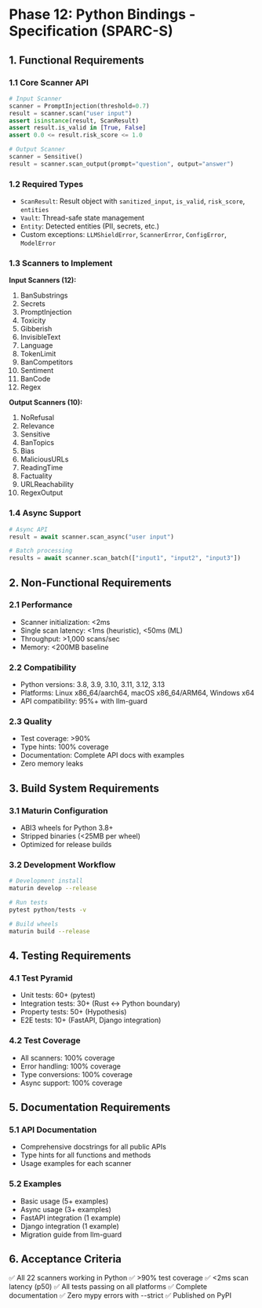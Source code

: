 # Phase 12: Python Bindings - Specification (SPARC-S)

## 1. Functional Requirements

### 1.1 Core Scanner API
```python
# Input Scanner
scanner = PromptInjection(threshold=0.7)
result = scanner.scan("user input")
assert isinstance(result, ScanResult)
assert result.is_valid in [True, False]
assert 0.0 <= result.risk_score <= 1.0

# Output Scanner
scanner = Sensitive()
result = scanner.scan_output(prompt="question", output="answer")
```

### 1.2 Required Types
- `ScanResult`: Result object with `sanitized_input`, `is_valid`, `risk_score`, `entities`
- `Vault`: Thread-safe state management
- `Entity`: Detected entities (PII, secrets, etc.)
- Custom exceptions: `LLMShieldError`, `ScannerError`, `ConfigError`, `ModelError`

### 1.3 Scanners to Implement
**Input Scanners (12):**
1. BanSubstrings
2. Secrets
3. PromptInjection
4. Toxicity
5. Gibberish
6. InvisibleText
7. Language
8. TokenLimit
9. BanCompetitors
10. Sentiment
11. BanCode
12. Regex

**Output Scanners (10):**
1. NoRefusal
2. Relevance
3. Sensitive
4. BanTopics
5. Bias
6. MaliciousURLs
7. ReadingTime
8. Factuality
9. URLReachability
10. RegexOutput

### 1.4 Async Support
```python
# Async API
result = await scanner.scan_async("user input")

# Batch processing
results = await scanner.scan_batch(["input1", "input2", "input3"])
```

## 2. Non-Functional Requirements

### 2.1 Performance
- Scanner initialization: <2ms
- Single scan latency: <1ms (heuristic), <50ms (ML)
- Throughput: >1,000 scans/sec
- Memory: <200MB baseline

### 2.2 Compatibility
- Python versions: 3.8, 3.9, 3.10, 3.11, 3.12, 3.13
- Platforms: Linux x86_64/aarch64, macOS x86_64/ARM64, Windows x64
- API compatibility: 95%+ with llm-guard

### 2.3 Quality
- Test coverage: >90%
- Type hints: 100% coverage
- Documentation: Complete API docs with examples
- Zero memory leaks

## 3. Build System Requirements

### 3.1 Maturin Configuration
- ABI3 wheels for Python 3.8+
- Stripped binaries (<25MB per wheel)
- Optimized for release builds

### 3.2 Development Workflow
```bash
# Development install
maturin develop --release

# Run tests
pytest python/tests -v

# Build wheels
maturin build --release
```

## 4. Testing Requirements

### 4.1 Test Pyramid
- Unit tests: 60+ (pytest)
- Integration tests: 30+ (Rust ↔ Python boundary)
- Property tests: 50+ (Hypothesis)
- E2E tests: 10+ (FastAPI, Django integration)

### 4.2 Test Coverage
- All scanners: 100% coverage
- Error handling: 100% coverage
- Type conversions: 100% coverage
- Async support: 100% coverage

## 5. Documentation Requirements

### 5.1 API Documentation
- Comprehensive docstrings for all public APIs
- Type hints for all functions and methods
- Usage examples for each scanner

### 5.2 Examples
- Basic usage (5+ examples)
- Async usage (3+ examples)
- FastAPI integration (1 example)
- Django integration (1 example)
- Migration guide from llm-guard

## 6. Acceptance Criteria

✅ All 22 scanners working in Python
✅ >90% test coverage
✅ <2ms scan latency (p50)
✅ All tests passing on all platforms
✅ Complete documentation
✅ Zero mypy errors with --strict
✅ Published on PyPI
